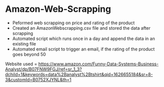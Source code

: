 # Amazon-Web-Scrapping

* Peformed web scrapping on price and rating of the product
* Created an AmazonWebscrapping.csv file and stored the data after scrapping
* Automated script which runs once in a day and append the data in an existing file
* Automated email script to trigger an email, if the rating of the product goes beyond 50

Website used = https://www.amazon.com/Funny-Data-Systems-Business-Analyst/dp/B07FNW9FGJ/ref=sr_1_3?dchild=1&keywords=data%2Banalyst%2Btshirt&qid=1626655184&sr=8-3&customId=B0752XJYNL&th=1
